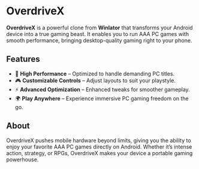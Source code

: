 # OverdriveX  

**OverdriveX** is a powerful clone from **Winlator** that transforms your Android device into a true gaming beast. It enables you to run AAA PC games with smooth performance, bringing desktop-quality gaming right to your phone.  

## Features  
- 🚀 **High Performance** – Optimized to handle demanding PC titles.  
- 🎮 **Customizable Controls** – Adjust layouts to suit your playstyle.  
- ⚡ **Advanced Optimization** – Enhanced tweaks for smoother gameplay.  
- 🌍 **Play Anywhere** – Experience immersive PC gaming freedom on the go.  

## About  
OverdriveX pushes mobile hardware beyond limits, giving you the ability to enjoy your favorite AAA PC games directly on Android. Whether it’s intense action, strategy, or RPGs, OverdriveX makes your device a portable gaming powerhouse.  

